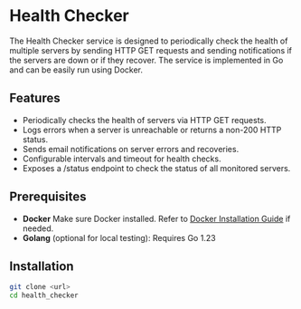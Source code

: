 # Health Checker

The Health Checker service is designed to periodically check the health of multiple servers by sending HTTP GET requests and sending notifications if the servers are down or if they recover. The service is implemented in Go and can be easily run using Docker.

## Features
- Periodically checks the health of servers via HTTP GET requests.
- Logs errors when a server is unreachable or returns a non-200 HTTP status.
- Sends email notifications on server errors and recoveries.
- Configurable intervals and timeout for health checks.
- Exposes a /status endpoint to check the status of all monitored servers.

## Prerequisites

- **Docker** Make sure Docker installed. Refer to [Docker Installation Guide](https://docs.docker.com/get-docker) if needed.
- **Golang** (optional for local testing): Requires Go 1.23

## Installation
```bash
git clone <url>
cd health_checker
```